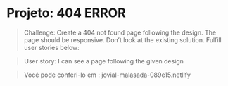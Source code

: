 # Projeto: 404 ERROR 

> Challenge: Create a 404 not found page following the design. The page should be responsive. Don’t look at the existing solution. Fulfill user stories below:

> User story: I can see a page following the given design


> Você pode conferi-lo em : jovial-malasada-089e15.netlify